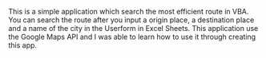 This is a simple application which search the most efficient route in VBA.
You can search the route after you input a origin place, a destination place and a name of the city in the Userform in Excel Sheets.
This application use the Google Maps API and I was able to learn how to use it through creating this app.
